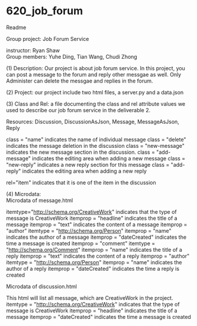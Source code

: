 # 620_job_forum

Readme 

Group project: Job Forum Service

instructor: Ryan Shaw   
Group members: Yuhe Ding, Tian Wang, Chudi Zhong


(1) Description: Our project is about job forum service. In this project, you can post a message to the forum and reply other messgae as well. Only Administer can delete the messgae and replies in the forum.

(2) Project: our project include two html files, a server.py and a data.json

(3) Class and Rel:
a file documenting the class and rel attribute values we used to describe our job forum service in the deliverable 2. 

Resources: Discussion, DiscussionAsJson, Message, MessageAsJson, Reply 

class = "name" indicates the name of individual message
class = "delete" indicates the message deletion in the discussion 
class = "new-message" indicates the new message section in the discussion.
class = "add-message" indicates the editing area when adding a new message
class = "new-reply" indicates a new reply section for this message
class = "add-reply" indicates the editing area when adding a new reply

rel="item" indicates that it is one of the item in the discussion

(4) Microdata:   
Microdata of message.html

itemtype="http://schema.org/CreativeWork" indicates that the type of message is CreativeWork
itemprop = "headline" indicates the title of a message 
itemprop = "text" indicates the content of a message
itemprop = "author" itemtype = "http://schema.org/Person" 
	itemprop = "name" indicates the author of a message
itemprop = "dateCreated" indicates the time a message is created
itemprop = "comment" itemtype = "http://schema.org/Comment"
	itemprop = "name" indicates the title of a reply
	itemprop = "text" indicates the content of a reply
	itemprop = "author" itemtype = "http://schema.org/Person"
	itemprop = "name" indicates the author of a reply
	itemprop = "dateCreated" indicates the time a reply is created


Microdata of discussion.html

This html will list all message, which are CreativeWork in the project.
itemtype = "http://schema.org/CreativeWork" indicates that the type of message is CreativeWork
itemprop = "headline" indicates the title of a message
itemprop = "dateCreated" indicates the time a message is created 
